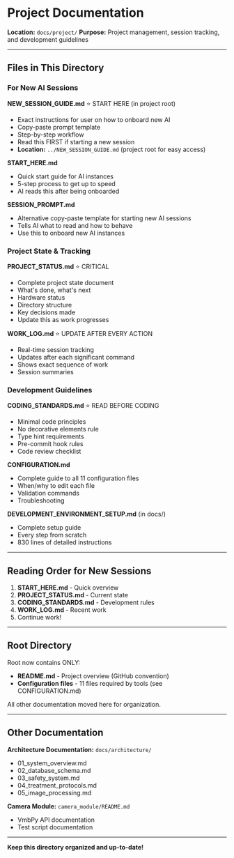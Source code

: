 # Project Documentation

**Location:** `docs/project/`
**Purpose:** Project management, session tracking, and development guidelines

---

## Files in This Directory

### For New AI Sessions

**NEW_SESSION_GUIDE.md** ⭐ START HERE (in project root)
- Exact instructions for user on how to onboard new AI
- Copy-paste prompt template
- Step-by-step workflow
- Read this FIRST if starting a new session
- **Location:** `../NEW_SESSION_GUIDE.md` (project root for easy access)

**START_HERE.md**
- Quick start guide for AI instances
- 5-step process to get up to speed
- AI reads this after being onboarded

**SESSION_PROMPT.md**
- Alternative copy-paste template for starting new AI sessions
- Tells AI what to read and how to behave
- Use this to onboard new AI instances

### Project State & Tracking

**PROJECT_STATUS.md** ⭐ CRITICAL
- Complete project state document
- What's done, what's next
- Hardware status
- Directory structure
- Key decisions made
- Update this as work progresses

**WORK_LOG.md** ⭐ UPDATE AFTER EVERY ACTION
- Real-time session tracking
- Updates after each significant command
- Shows exact sequence of work
- Session summaries

### Development Guidelines

**CODING_STANDARDS.md** ⭐ READ BEFORE CODING
- Minimal code principles
- No decorative elements rule
- Type hint requirements
- Pre-commit hook rules
- Code review checklist

**CONFIGURATION.md**
- Complete guide to all 11 configuration files
- When/why to edit each file
- Validation commands
- Troubleshooting

**DEVELOPMENT_ENVIRONMENT_SETUP.md** (in docs/)
- Complete setup guide
- Every step from scratch
- 830 lines of detailed instructions

---

## Reading Order for New Sessions

1. **START_HERE.md** - Quick overview
2. **PROJECT_STATUS.md** - Current state
3. **CODING_STANDARDS.md** - Development rules
4. **WORK_LOG.md** - Recent work
5. Continue work!

---

## Root Directory

Root now contains ONLY:
- **README.md** - Project overview (GitHub convention)
- **Configuration files** - 11 files required by tools (see CONFIGURATION.md)

All other documentation moved here for organization.

---

## Other Documentation

**Architecture Documentation:** `docs/architecture/`
- 01_system_overview.md
- 02_database_schema.md
- 03_safety_system.md
- 04_treatment_protocols.md
- 05_image_processing.md

**Camera Module:** `camera_module/README.md`
- VmbPy API documentation
- Test script documentation

---

**Keep this directory organized and up-to-date!**
